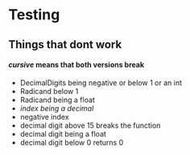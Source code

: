 # Testing

## Things that dont work
#### *cursive* means that both versions break

- DecimalDigits being negative or below 1 or an int
- Radicand below 1 
- Radicand being a float
- *index being a decimal* 
- negative index
- decimal digit above 15 breaks the function 
- decimal digit being a float 
- decimal digit below 0 returns 0